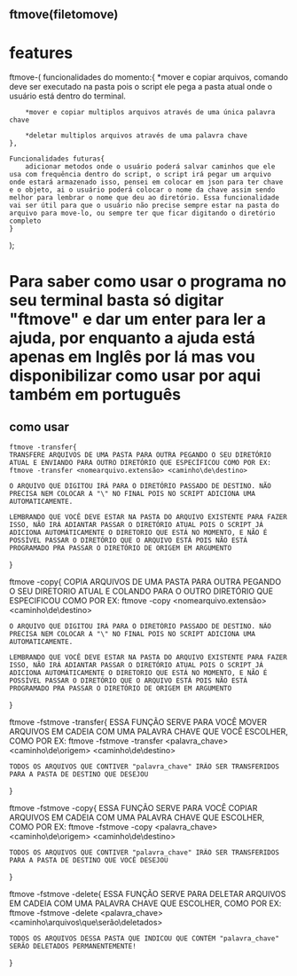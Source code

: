 ## ftmove(filetomove)

# features
 ftmove-(
    funcionalidades do momento:{
        *mover e copiar arquivos, comando deve ser executado na pasta pois o script ele pega a pasta atual onde o usuário está dentro do terminal.

        *mover e copiar multiplos arquivos através de uma única palavra chave

        *deletar multiplos arquivos através de uma palavra chave
    },

    Funcionalidades futuras{
        adicionar metodos onde o usuário poderá salvar caminhos que ele usa com frequência dentro do script, o script irá pegar um arquivo onde estará armazenado isso, pensei em colocar em json para ter chave e o objeto, ai o usuário poderá colocar o nome da chave assim sendo melhor para lembrar o nome que deu ao diretório. Essa funcionalidade vai ser útil para que o usuário não precise sempre estar na pasta do arquivo para move-lo, ou sempre ter que ficar digitando o diretório completo
    }
);

# Para saber como usar o programa no seu terminal basta só digitar "ftmove" e dar um enter para ler a ajuda, por enquanto a ajuda está apenas em Inglês por lá mas vou disponibilizar como usar por aqui também em português

## como usar
    ftmove -transfer{
    TRANSFERE ARQUIVOS DE UMA PASTA PARA OUTRA PEGANDO O SEU DIRETÓRIO ATUAL E ENVIANDO PARA OUTRO DIRETÓRIO QUE ESPECÍFICOU COMO POR EX: ftmove -transfer <nomearquivo.extensão> <caminho\de\destino> 

    O ARQUIVO QUE DIGITOU IRÁ PARA O DIRETÓRIO PASSADO DE DESTINO. NÃO PRECISA NEM COLOCAR A "\" NO FINAL POIS NO SCRIPT ADICIONA UMA AUTOMATICAMENTE.

    LEMBRANDO QUE VOCÊ DEVE ESTAR NA PASTA DO ARQUIVO EXISTENTE PARA FAZER ISSO, NÃO IRÁ ADIANTAR PASSAR O DIRETÓRIO ATUAL POIS O SCRIPT JÁ ADICIONA AUTOMÁTICAMENTE O DIRETORIO QUE ESTÁ NO MOMENTO, E NÃO É POSSÍVEL PASSAR O DIRETÓRIO QUE O ARQUIVO ESTÁ POIS NÃO ESTÁ PROGRAMADO PRA PASSAR O DIRETÓRIO DE ORIGEM EM ARGUMENTO
}

ftmove -copy{
    COPIA ARQUIVOS DE UMA PASTA PARA OUTRA PEGANDO O SEU DIRETORIO ATUAL E COLANDO PARA O OUTRO DIRETÓRIO QUE ESPECIFICOU COMO POR EX: ftmove -copy <nomearquivo.extensão> <caminho\de\destino>

    O ARQUIVO QUE DIGITOU IRÁ PARA O DIRETÓRIO PASSADO DE DESTINO. NÃO PRECISA NEM COLOCAR A "\" NO FINAL POIS NO SCRIPT ADICIONA UMA AUTOMATICAMENTE.

    LEMBRANDO QUE VOCÊ DEVE ESTAR NA PASTA DO ARQUIVO EXISTENTE PARA FAZER ISSO, NÃO IRÁ ADIANTAR PASSAR O DIRETÓRIO ATUAL POIS O SCRIPT JÁ ADICIONA AUTOMÁTICAMENTE O DIRETORIO QUE ESTÁ NO MOMENTO, E NÃO É POSSÍVEL PASSAR O DIRETÓRIO QUE O ARQUIVO ESTÁ POIS NÃO ESTÁ PROGRAMADO PRA PASSAR O DIRETÓRIO DE ORIGEM EM ARGUMENTO
}

ftmove -fstmove -transfer{
    ESSA FUNÇÃO SERVE PARA VOCÊ MOVER ARQUIVOS EM CADEIA COM UMA PALAVRA CHAVE QUE VOCÊ ESCOLHER, COMO POR EX: ftmove -fstmove -transfer <palavra_chave> <caminho\de\origem> <caminho\de\destino>

    TODOS OS ARQUIVOS QUE CONTIVER "palavra_chave" IRÃO SER TRANSFERIDOS PARA A PASTA DE DESTINO QUE DESEJOU
}

ftmove -fstmove -copy{
    ESSA FUNÇÃO SERVE PARA VOCÊ COPIAR ARQUIVOS EM CADEIA COM UMA PALAVRA CHAVE QUE ESCOLHER, COMO POR EX: ftmove -fstmove -copy <palavra_chave> <caminho\de\origem> <caminho\de\destino> 

    TODOS OS ARQUIVOS QUE CONTIVER "palavra_chave" IRÃO SER TRANSFERIDOS PARA A PASTA DE DESTINO QUE VOCÊ DESEJOU
}

ftmove -fstmove -delete{
    ESSA FUNÇÃO SERVE PARA DELETAR ARQUIVOS EM CADEIA COM UMA PALAVRA CHAVE QUE ESCOLHER, COMO POR EX: ftmove -fstmove -delete <palavra_chave> <caminho\arquivos\que\serão\deletados>

    TODOS OS ARQUIVOS DESSA PASTA QUE INDICOU QUE CONTÉM "palavra_chave" SERÃO DELETADOS PERMANENTEMENTE!
}